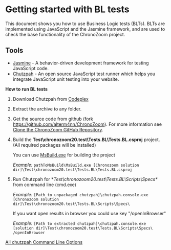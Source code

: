 # Getting started with BL tests #
This document shows you how to use Business Logic tests (BLTs).
BLTs are implemented using JavaScript and the Jasmine framework, and are used to check the base functionality of the ChronoZoom project.

## Tools ##
- [Jasmine](http://pivotal.github.io/jasmine/) - A behavior-driven development framework for testing JavaScript code.
- [Chutzpah](http://chutzpah.codeplex.com/) - An open source JavaScript test runner which helps you integrate JavaScript unit testing into your website.

**How to run BL tests**

1. Download Chutzpah from [Codeplex](http://chutzpah.codeplex.com/)
2. Extract the archive to any folder.
3. Get the source code from github (fork https://github.com/alterm4nn/ChronoZoom). For more information see [Clone the ChronoZoom GitHub Repository](https://github.com/willum070/ChronoZoom/blob/docs/Doc/ChronoZoom_Developer_Guide.md#clone-the-chronozoom-github-repository).
4. Build the **Test\chronozoom20.test\Tests.BL\Tests.BL.csproj** project.(All required packages will be installed)

	You can use [MsBuild.exe](http://msdn.microsoft.com/en-us/library/vstudio/ms164311.aspx) for building the project
	
	*Example:* 
	`pathToMsBuild\MsBuild.exe [Chronozoom solution dir]\Test\chronozoom20.test\Tests.BL\Tests.BL.csproj`

5. Run Chutzpah  for **Test\chronozoom20.test\Tests.BL\Scripts\Specs\** from command line (cmd.exe)
	
	*Example:*
	`[Path to unpackaged chutzpah]\chutzpah.console.exe  [Chronozoom solution dir]\Test\chronozoom20.test\Tests.BL\Scripts\Specs\`
	
	If you want open results in browser you could use key "/openInBrowser"
	
	*Example:*
	`[Path to extracted chutzpah]\chutzpah.console.exe  [solution dir]\Test\chronozoom20.test\Tests.BL\Scripts\Specs\ /openInBrowser`
	
[All chutzpah Command Line Options](http://chutzpah.codeplex.com/wikipage?title=Command%20Line%20Options&referringTitle=Documentation)